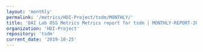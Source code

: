 ```yaml
---
layout: 'monthly'
permalink: '/metrics/HDI-Project/tsdm/MONTHLY/'
title: 'DAI Lab OSS Metrics Metrics report for tsdm | MONTHLY-REPORT-2019-10-25'
organization: 'HDI-Project'
repository: 'tsdm'
current_date: '2019-10-25'
---
```

